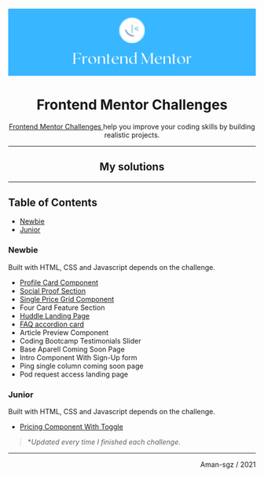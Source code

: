 ![portada frontend mentor](assets/frontend_portada.png)


<h1 align= "center">Frontend Mentor Challenges</h1>

<div align="center">
    <p>    
    <a href="https://www.frontendmentor.io/challenges">
      Frontend Mentor Challenges
    </a></span>
     help you improve your coding skills by building realistic projects.
    </p>
</div>

---
<h2 align= "center">My solutions</h2>

--- 
## Table of Contents
- [Newbie](#newbie) 
- [Junior](#junior)


### Newbie

Built with HTML, CSS and Javascript depends on the challenge.  

- [Profile Card Component](https://github.com/Aman-sgz/profile-card)
- [Social Proof Section](https://github.com/Aman-sgz/social-proof-section)
- [Single Price Grid Component](https://github.com/Aman-sgz/single-price-grid-component)
- Four Card Feature Section
- [Huddle Landing Page](https://github.com/Aman-sgz/Huddle-landing-page)
- [FAQ accordion card](https://github.com/Aman-sgz/faq-accordion-card-main)
- Article Preview Component
- Coding Bootcamp Testimonials Slider
- Base Aparell Coming Soon Page
- Intro Component With Sign-Up form
- Ping single column coming soon page
- Pod request access landing page



### Junior

Built with HTML, CSS and Javascript depends on the challenge.  

- [Pricing Component With Toggle](https://github.com/Aman-sgz/Pricing-Component-With-Toggle)



>**Updated every time I finished each challenge.*

---
<div align="right">
    Aman-sgz / 2021
</div>

